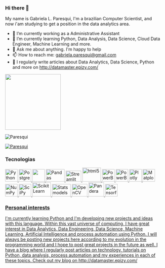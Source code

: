 ### Hi there 👋

<!--
**Paresqui/Paresqui** is a ✨ _special_ ✨ repository because its `README.md` (this file) appears on your GitHub profile.

Here are some ideas to get you started:
-->
My name is Gabriela L. Paresqui, I'm a brazilian 
Computer Scientist, and now i'am studying to get a position in the data analytics area.

- 🔭 I’m currently working as a Administrative Assistant 
- 🌱 I’m currently learning Python, Data Analysis, Data Science, Cloud Data Engineer, Machine Learning and more.
- 💬 Ask me about anything. I'm happy to help
- 📫 How to reach me: gabriela.paresqui@gmail.com
- 👑 I regularly write articles about Data Analytics, Data Science, Python and more on http://datamaster.epizy.com/

<img height="180em" src="https://github-readme-stats.vercel.app/api?username=Paresqui&show_icons=true&count_private=true&theme=blue-green" />

<p align="left"> <img src="https://komarev.com/ghpvc/?username=Paresqui&label=Profile%20views&color=0e75b6&style=flat" alt="Paresqui" /> </p>
<p align="left"> <a href="https://github.com/ryo-ma/github-profile-trophy"><img src="https://github-profile-trophy.vercel.app/?username=Paresqui" alt="Paresqui" /></a> </p>

### Tecnologias
<p align="left"> <a href="https://www.python.org/" target="_blank"> <img src="https://cdn.worldvectorlogo.com/logos/python-5.svg" alt="Python" width="40" height="40"/>  <a href="https://www.postgresql.org/" target="_blank"> <img src="https://cdn.worldvectorlogo.com/logos/postgresql.svg" alt="PostgreSQL" width="40" height="40"/>  <a href="https://www.mysql.com/" target="_blank"> <img src="https://cdn.worldvectorlogo.com/logos/mysql-6.svg" width="40" height="40"/> </a> <a href="https://pandas.pydata.org/" target="_blank"> <img src="https://pandas.pydata.org/static/img/pandas_secondary.svg" alt="Pandas" width="60" height="40"/> </a> <a href="https://streamlit.io/" target="_blank"> <img src="https://streamlit.io/images/brand/streamlit-mark-color.png" alt="Streamlit" width="50" height="35"/> </a> <a href="https://seaborn.pydata.org/index.html#" target="_blank"> <img src="https://seaborn.pydata.org/_images/logo-tall-lightbg.svg" alt="html5" width="60" height="45"/> 
<a href="https://powerbi.microsoft.com/pt-br/" target="_blank"> <img src="https://cdn.worldvectorlogo.com/logos/power-bi.svg" alt="PowerBI" width="40" height="40"/>
<a href="https://www.tableau.com/pt-br" target="_blank"> <img src="https://cdn.worldvectorlogo.com/logos/tableau-software.svg" alt="PowerBI" width="40" height="40"/>
<a href="https://plotly.com/" target="_blank"> <img src="https://avatars.githubusercontent.com/u/5997976?s=200&v=4" alt="Plotly" width="40" height="40"/>
<a href="https://matplotlib.org/stable/index.html" target="_blank"> <img src="https://avatars.githubusercontent.com/u/215947?s=200&v=4" alt="Matplotlib" width="40" height="40"/>
<a href="https://numpy.org/" target="_blank"> <img src="https://avatars.githubusercontent.com/u/288276?s=200&v=4" alt="NumPy" width="40" height="40"/> 
<a href="https://www.scipy.org/" target="_blank"> <img src="https://avatars.githubusercontent.com/u/288277?s=200&v=4" alt="SciPy" width="40" height="40"/>   
<a href="https://scikit-learn.org/stable/" target="_blank"> <img src="https://avatars.githubusercontent.com/u/365630?s=200&v=4" alt="ScikitLearn" width="60" height="45"/>    
<a href="https://www.statsmodels.org/stable/index.html" target="_blank"> <img src="https://www.statsmodels.org/stable/_images/statsmodels-logo-v2.svg" alt="Statsmodels" width="60" height="40"/>  
<a href="https://docs.opencv.org/master/index.html" target="_blank"> <img src="https://opencv.org/wp-content/uploads/2020/07/OpenCV_logo_black-2.png" alt="OpenCV" width="50" height="40"/>  
<a href="https://pandera.readthedocs.io/en/stable/" target="_blank"> <img src="https://pandera.readthedocs.io/en/stable/_static/pandera-logo.png" alt="Pandera" width="50" height="45"/> 
<a href="https://www.tensorflow.org/" target="_blank"> <img src="https://avatars.githubusercontent.com/u/15658638?s=200&v=4" alt="Tensorflow" width="40" height="40"/> </p>   
 

### Personal interests 

I'm currently learning Python and I'm developing new projects and ideas with this language. Within this vast universe of computing, I have great interest in Data Analytics, Data Engineering, Data Science, Machine Learning, Artificial Intelligence and process automation using Python. I will always be posting new projects here according to my evolution in the programming world and I hope to post great projects in the future as well. 
I have a blog where I regularly post articles on technology, tutorials on Python, data analysis, process automation and  my experiences in each of these topics.
Check out my blog on http://datamaster.epizy.com/ 




